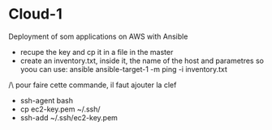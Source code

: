 # Cloud-1
Deployment of som applications on AWS with Ansible

- recupe the key and cp it in a file in the master
- create an inventory.txt, inside it, the name of the host and parametres so yoou can use:
  ansible ansible-target-1 -m ping -i inventory.txt

/\ pour faire cette commande, il faut ajouter la clef
  - ssh-agent bash
  - cp ec2-key.pem ~/.ssh/
  - ssh-add ~/.ssh/ec2-key.pem

